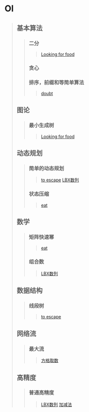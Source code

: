 # OI
> ## 基本算法
>> ### 二分
>>> [Looking for food](https://github.com/hellonk/hellonk.github.io/blob/master/Looking%20for%20food.md)
>> ### 贪心
>> ### 排序，前缀和等简单算法
>>> [doubt](https://github.com/hellonk/hellonk.github.io/blob/master/doubt.md)
> ## 图论
>> ### 最小生成树
>>> [Looking for food](https://github.com/hellonk/hellonk.github.io/blob/master/Looking%20for%20food.md)
> ## 动态规划
>> ### 简单的动态规划
>>> [to escape](https://github.com/hellonk/hellonk.github.io/blob/master/to%20escape.md)
>>> [LBX数列](https://github.com/hellonk/hellonk.github.io/blob/master/LBX数列.md)
>> ### 状态压缩
>>> [eat](https://github.com/hellonk/hellonk.github.io/blob/master/eat.md)
> ## 数学
>> ### 矩阵快速幂
>>> [eat](https://github.com/hellonk/hellonk.github.io/blob/master/eat.md)
>> ### 组合数
>>> [LBX数列](https://github.com/hellonk/hellonk.github.io/blob/master/LBX数列.md)
> ## 数据结构
>> ### 线段树
>>> [to escape](https://github.com/hellonk/hellonk.github.io/blob/master/to%20escape.md)
> ## 网络流
>> ### 最大流
>>> [方格取数](https://github.com/hellonk/hellonk.github.io/blob/master/方格取数.md)
> ## 高精度
>> ### 普通高精度
>>> [LBX数列](https://github.com/hellonk/hellonk.github.io/blob/master/LBX数列.md)
>>> [加减法](http://124.205.120.153/problem/1196)
